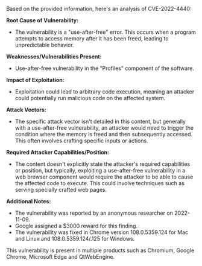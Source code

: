 Based on the provided information, here's an analysis of CVE-2022-4440:

**Root Cause of Vulnerability:**
- The vulnerability is a "use-after-free" error. This occurs when a program attempts to access memory after it has been freed, leading to unpredictable behavior.

**Weaknesses/Vulnerabilities Present:**
- Use-after-free vulnerability in the "Profiles" component of the software.

**Impact of Exploitation:**
- Exploitation could lead to arbitrary code execution, meaning an attacker could potentially run malicious code on the affected system.

**Attack Vectors:**
- The specific attack vector isn't detailed in this content, but generally with a use-after-free vulnerability, an attacker would need to trigger the condition where the memory is freed and then subsequently accessed. This often involves crafting specific inputs or actions.

**Required Attacker Capabilities/Position:**
- The content doesn't explicitly state the attacker's required capabilities or position, but typically, exploiting a use-after-free vulnerability in a web browser component would require the attacker to be able to cause the affected code to execute. This could involve techniques such as serving specially crafted web pages.

**Additional Notes:**
- The vulnerability was reported by an anonymous researcher on 2022-11-09.
- Google assigned a $3000 reward for this finding.
- The vulnerability was fixed in Chrome version 108.0.5359.124 for Mac and Linux and 108.0.5359.124/.125 for Windows.

This vulnerability is present in multiple products such as Chromium, Google Chrome, Microsoft Edge and QtWebEngine.